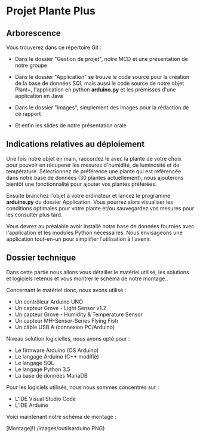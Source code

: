 # Projet Plante Plus  

## Arborescence  

Vous trouverez dans ce répertoire Git :  

- Dans le dossier "Gestion de projet", notre MCD et une présentation de notre groupe

- Dans le dossier "Application" se trouve le code source pour la création de la base de données SQL mais aussi le code source de notre objet Plant+, l'application en python **arduino.py** et les prémisses d'une application en Java  

- Dans le dossier "images", simplement des images pour la rédaction de ce rapport

- Et enfin les slides de notre présentation orale



## Indications relatives au déploiement  

Une fois notre objet en main, raccordez le avec la plante de votre choix pour pouvoir en récuperer les mesures d'humidité, de luminosité et de température. Sélectionnez de préférence une plante qui est référencée dans notre base de données (30 plantes actuellement), nous ajouterons bientôt une fonctionnalité pour ajouter vos plantes préférées.  
  
Ensuite branchez l'objet à votre ordinateur et lancez le programme **arduino.py** du dossier Application. Vous pourrez alors visualiser les conditions optimales pour votre plante et/ou sauvegardez vos mesures pour les consulter plus tard.  
  
Vous devrez au préalable avoir installé notre base de données fournies avec l'application et les modules Python nécessaires. Nous envisageons une application tout-en-un pour simplifier l'utilisation à l'avenir.


## Dossier technique

Dans cette partie nous allons vous détailler le matériel utilisé, les solutions et logiciels retenus et vous montrer le schéma de notre montage..  
  
Concernant le matériel donc, nous avons utilisé :
- Un contrôleur Arduino UNO
- Un capteur Grove - Light Sensor v1.2
- Un capteur Grove - Humidity & Temperature Sensor
- Un capteur MH-Sensor-Series Flying Fish
- Un câble USB A (connexion PC/Arduino)  
  
Niveau solution logicielles, nous avons opté pour :
- Le firmware Arduino (OS Arduino)
- Le langage Arduino (C++ modifié)
- Le langage SQL
- Le langage Python 3.5
- La base de données MariaDB 
  
Pour les logiciels utilisés, nous nous sommes concentrés sur :
- L'IDE Visual Studio Code
- L'IDE Arduino  
  
Voici maintenant notre schéma de montage :  
  
[Montage]!(./images/outilsarduino.PNG)


